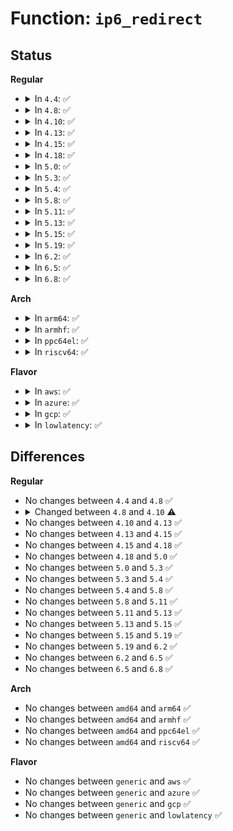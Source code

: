 # Function: <code>ip6_redirect</code>

## Status
<b>Regular</b>
<ul>
<li>
<details>
<summary>In <code>4.4</code>: ✅</summary>

```c
void ip6_redirect(struct sk_buff *skb, struct net *net, int oif, u32 mark);
```

**Collision:** Unique Global

**Inline:** No

**Transformation:** False

**Instances:**

```
In net/ipv6/route.c (ffffffff817d7b40)
Location: net/ipv6/route.c:1493
Inline: False
Direct callers:
  - net/ipv6/route.c:ip6_sk_redirect
  - net/ipv6/icmp.c:icmpv6_err
```
**Symbols:**

```
ffffffff817d7b40-ffffffff817d7c0b: ip6_redirect (STB_GLOBAL)
```
</details>
</li>
<li>
<details>
<summary>In <code>4.8</code>: ✅</summary>

```c
void ip6_redirect(struct sk_buff *skb, struct net *net, int oif, u32 mark);
```

**Collision:** Unique Global

**Inline:** No

**Transformation:** False

**Instances:**

```
In net/ipv6/route.c (ffffffff818463a0)
Location: net/ipv6/route.c:1517
Inline: False
Direct callers:
  - net/ipv6/route.c:ip6_sk_redirect
  - net/ipv6/icmp.c:icmpv6_err
```
**Symbols:**

```
ffffffff818463a0-ffffffff8184646b: ip6_redirect (STB_GLOBAL)
```
</details>
</li>
<li>
<details>
<summary>In <code>4.10</code>: ✅</summary>

```c
void ip6_redirect(struct sk_buff *skb, struct net *net, int oif, u32 mark, kuid_t uid);
```

**Collision:** Unique Global

**Inline:** No

**Transformation:** False

**Instances:**

```
In net/ipv6/route.c (ffffffff81878100)
Location: net/ipv6/route.c:1529
Inline: False
Direct callers:
  - net/ipv6/route.c:ip6_sk_redirect
  - net/ipv6/icmp.c:icmpv6_err
```
**Symbols:**

```
ffffffff81878100-ffffffff818781d0: ip6_redirect (STB_GLOBAL)
```
</details>
</li>
<li>
<details>
<summary>In <code>4.13</code>: ✅</summary>

```c
void ip6_redirect(struct sk_buff *skb, struct net *net, int oif, u32 mark, kuid_t uid);
```

**Collision:** Unique Global

**Inline:** No

**Transformation:** False

**Instances:**

```
In net/ipv6/route.c (ffffffff8189d2f0)
Location: net/ipv6/route.c:1566
Inline: False
Direct callers:
  - net/ipv6/route.c:ip6_sk_redirect
  - net/ipv6/icmp.c:icmpv6_err
```
**Symbols:**

```
ffffffff8189d2f0-ffffffff8189d3cb: ip6_redirect (STB_GLOBAL)
```
</details>
</li>
<li>
<details>
<summary>In <code>4.15</code>: ✅</summary>

```c
void ip6_redirect(struct sk_buff *skb, struct net *net, int oif, u32 mark, kuid_t uid);
```

**Collision:** Unique Global

**Inline:** No

**Transformation:** False

**Instances:**

```
In net/ipv6/route.c (ffffffff8191cc60)
Location: net/ipv6/route.c:2254
Inline: False
Direct callers:
  - net/ipv6/route.c:ip6_sk_redirect
  - net/ipv6/icmp.c:icmpv6_err
```
**Symbols:**

```
ffffffff8191cc60-ffffffff8191cd3b: ip6_redirect (STB_GLOBAL)
```
</details>
</li>
<li>
<details>
<summary>In <code>4.18</code>: ✅</summary>

```c
void ip6_redirect(struct sk_buff *skb, struct net *net, int oif, u32 mark, kuid_t uid);
```

**Collision:** Unique Global

**Inline:** No

**Transformation:** False

**Instances:**

```
In net/ipv6/route.c (ffffffff819753a0)
Location: net/ipv6/route.c:2523
Inline: False
Direct callers:
  - net/ipv6/route.c:ip6_sk_redirect
  - net/ipv6/icmp.c:icmpv6_err
```
**Symbols:**

```
ffffffff819753a0-ffffffff8197548c: ip6_redirect (STB_GLOBAL)
```
</details>
</li>
<li>
<details>
<summary>In <code>5.0</code>: ✅</summary>

```c
void ip6_redirect(struct sk_buff *skb, struct net *net, int oif, u32 mark, kuid_t uid);
```

**Collision:** Unique Global

**Inline:** No

**Transformation:** False

**Instances:**

```
In net/ipv6/route.c (ffffffff819aafe0)
Location: net/ipv6/route.c:2516
Inline: False
Direct callers:
  - net/ipv6/route.c:ip6_sk_redirect
  - net/ipv6/udp.c:__udp6_lib_err
  - net/ipv6/icmp.c:icmpv6_err
```
**Symbols:**

```
ffffffff819aafe0-ffffffff819ab0cc: ip6_redirect (STB_GLOBAL)
```
</details>
</li>
<li>
<details>
<summary>In <code>5.3</code>: ✅</summary>

```c
void ip6_redirect(struct sk_buff *skb, struct net *net, int oif, u32 mark, kuid_t uid);
```

**Collision:** Unique Global

**Inline:** No

**Transformation:** False

**Instances:**

```
In net/ipv6/route.c (ffffffff81a18300)
Location: net/ipv6/route.c:2988
Inline: False
Direct callers:
  - net/ipv6/route.c:ip6_sk_redirect
  - net/ipv6/udp.c:__udp6_lib_err
  - net/ipv6/icmp.c:icmpv6_err
```
**Symbols:**

```
ffffffff81a18300-ffffffff81a183e3: ip6_redirect (STB_GLOBAL)
```
</details>
</li>
<li>
<details>
<summary>In <code>5.4</code>: ✅</summary>

```c
void ip6_redirect(struct sk_buff *skb, struct net *net, int oif, u32 mark, kuid_t uid);
```

**Collision:** Unique Global

**Inline:** No

**Transformation:** False

**Instances:**

```
In net/ipv6/route.c (ffffffff81a4ef60)
Location: net/ipv6/route.c:2998
Inline: False
Direct callers:
  - net/ipv6/route.c:ip6_sk_redirect
  - net/ipv6/udp.c:__udp6_lib_err
  - net/ipv6/icmp.c:icmpv6_err
```
**Symbols:**

```
ffffffff81a4ef60-ffffffff81a4f043: ip6_redirect (STB_GLOBAL)
```
</details>
</li>
<li>
<details>
<summary>In <code>5.8</code>: ✅</summary>

```c
void ip6_redirect(struct sk_buff *skb, struct net *net, int oif, u32 mark, kuid_t uid);
```

**Collision:** Unique Global

**Inline:** No

**Transformation:** False

**Instances:**

```
In net/ipv6/route.c (ffffffff81b468a0)
Location: net/ipv6/route.c:3022
Inline: False
Direct callers:
  - net/ipv6/route.c:ip6_sk_redirect
  - net/ipv6/udp.c:__udp6_lib_err
  - net/ipv6/icmp.c:icmpv6_err
```
**Symbols:**

```
ffffffff81b468a0-ffffffff81b46983: ip6_redirect (STB_GLOBAL)
```
</details>
</li>
<li>
<details>
<summary>In <code>5.11</code>: ✅</summary>

```c
void ip6_redirect(struct sk_buff *skb, struct net *net, int oif, u32 mark, kuid_t uid);
```

**Collision:** Unique Global

**Inline:** No

**Transformation:** False

**Instances:**

```
In net/ipv6/route.c (ffffffff81b553e0)
Location: net/ipv6/route.c:3006
Inline: False
Direct callers:
  - net/ipv6/route.c:ip6_sk_redirect
  - net/ipv6/udp.c:__udp6_lib_err
  - net/ipv6/icmp.c:icmpv6_err
```
**Symbols:**

```
ffffffff81b553e0-ffffffff81b554c3: ip6_redirect (STB_GLOBAL)
```
</details>
</li>
<li>
<details>
<summary>In <code>5.13</code>: ✅</summary>

```c
void ip6_redirect(struct sk_buff *skb, struct net *net, int oif, u32 mark, kuid_t uid);
```

**Collision:** Unique Global

**Inline:** No

**Transformation:** False

**Instances:**

```
In net/ipv6/route.c (ffffffff81b42e50)
Location: net/ipv6/route.c:3015
Inline: False
Direct callers:
  - net/ipv6/route.c:ip6_sk_redirect
  - net/ipv6/udp.c:__udp6_lib_err
  - net/ipv6/icmp.c:icmpv6_err
```
**Symbols:**

```
ffffffff81b42e50-ffffffff81b42f33: ip6_redirect (STB_GLOBAL)
```
</details>
</li>
<li>
<details>
<summary>In <code>5.15</code>: ✅</summary>

```c
void ip6_redirect(struct sk_buff *skb, struct net *net, int oif, u32 mark, kuid_t uid);
```

**Collision:** Unique Global

**Inline:** No

**Transformation:** False

**Instances:**

```
In net/ipv6/route.c (ffffffff81c085a0)
Location: net/ipv6/route.c:3145
Inline: False
Direct callers:
  - net/ipv6/route.c:ip6_sk_redirect
  - net/ipv6/udp.c:__udp6_lib_err
  - net/ipv6/icmp.c:icmpv6_err
```
**Symbols:**

```
ffffffff81c085a0-ffffffff81c08683: ip6_redirect (STB_GLOBAL)
```
</details>
</li>
<li>
<details>
<summary>In <code>5.19</code>: ✅</summary>

```c
void ip6_redirect(struct sk_buff *skb, struct net *net, int oif, u32 mark, kuid_t uid);
```

**Collision:** Unique Global

**Inline:** No

**Transformation:** False

**Instances:**

```
In net/ipv6/route.c (ffffffff81da33a0)
Location: net/ipv6/route.c:3135
Inline: False
Direct callers:
  - net/ipv6/route.c:ip6_sk_redirect
  - net/ipv6/udp.c:__udp6_lib_err
  - net/ipv6/icmp.c:icmpv6_err
```
**Symbols:**

```
ffffffff81da33a0-ffffffff81da3493: ip6_redirect (STB_GLOBAL)
```
</details>
</li>
<li>
<details>
<summary>In <code>6.2</code>: ✅</summary>

```c
void ip6_redirect(struct sk_buff *skb, struct net *net, int oif, u32 mark, kuid_t uid);
```

**Collision:** Unique Global

**Inline:** No

**Transformation:** False

**Instances:**

```
In net/ipv6/route.c (ffffffff81f727c0)
Location: net/ipv6/route.c:3135
Inline: False
Direct callers:
  - net/ipv6/route.c:ip6_sk_redirect
  - net/ipv6/udp.c:__udp6_lib_err
  - net/ipv6/icmp.c:icmpv6_err
```
**Symbols:**

```
ffffffff81f727c0-ffffffff81f728b3: ip6_redirect (STB_GLOBAL)
```
</details>
</li>
<li>
<details>
<summary>In <code>6.5</code>: ✅</summary>

```c
void ip6_redirect(struct sk_buff *skb, struct net *net, int oif, u32 mark, kuid_t uid);
```

**Collision:** Unique Global

**Inline:** No

**Transformation:** False

**Instances:**

```
In net/ipv6/route.c (ffffffff81fd28b0)
Location: net/ipv6/route.c:3135
Inline: False
Direct callers:
  - net/ipv6/route.c:ip6_sk_redirect
  - net/ipv6/udp.c:__udp6_lib_err
  - net/ipv6/icmp.c:icmpv6_err
```
**Symbols:**

```
ffffffff81fd28b0-ffffffff81fd29a3: ip6_redirect (STB_GLOBAL)
```
</details>
</li>
<li>
<details>
<summary>In <code>6.8</code>: ✅</summary>

```c
void ip6_redirect(struct sk_buff *skb, struct net *net, int oif, u32 mark, kuid_t uid);
```

**Collision:** Unique Global

**Inline:** No

**Transformation:** False

**Instances:**

```
In net/ipv6/route.c (ffffffff8209fe40)
Location: net/ipv6/route.c:3137
Inline: False
Direct callers:
  - net/ipv6/route.c:ip6_sk_redirect
  - net/ipv6/udp.c:__udp6_lib_err
  - net/ipv6/icmp.c:icmpv6_err
```
**Symbols:**

```
ffffffff8209fe40-ffffffff8209ff33: ip6_redirect (STB_GLOBAL)
```
</details>
</li>
</ul>
<b>Arch</b>
<ul>
<li>
<details>
<summary>In <code>arm64</code>: ✅</summary>

```c
void ip6_redirect(struct sk_buff *skb, struct net *net, int oif, u32 mark, kuid_t uid);
```

**Collision:** Unique Global

**Inline:** No

**Transformation:** False

**Instances:**

```
In net/ipv6/route.c (ffff800010d12bf8)
Location: net/ipv6/route.c:2998
Inline: False
Direct callers:
  - net/ipv6/route.c:ip6_sk_redirect
  - net/ipv6/udp.c:__udp6_lib_err
  - net/ipv6/icmp.c:icmpv6_err
```
**Symbols:**

```
ffff800010d12bf8-ffff800010d12ce4: ip6_redirect (STB_GLOBAL)
```
</details>
</li>
<li>
<details>
<summary>In <code>armhf</code>: ✅</summary>

```c
void ip6_redirect(struct sk_buff *skb, struct net *net, int oif, u32 mark, kuid_t uid);
```

**Collision:** Unique Global

**Inline:** No

**Transformation:** False

**Instances:**

```
In net/ipv6/route.c (c0e18a08)
Location: net/ipv6/route.c:2998
Inline: False
Direct callers:
  - net/ipv6/route.c:ip6_sk_redirect
  - net/ipv6/udp.c:__udp6_lib_err
  - net/ipv6/icmp.c:icmpv6_err
```
**Symbols:**

```
c0e18a08-c0e18af8: ip6_redirect (STB_GLOBAL)
```
</details>
</li>
<li>
<details>
<summary>In <code>ppc64el</code>: ✅</summary>

```c
void ip6_redirect(struct sk_buff *skb, struct net *net, int oif, u32 mark, kuid_t uid);
```

**Collision:** Unique Global

**Inline:** No

**Transformation:** False

**Instances:**

```
In net/ipv6/route.c (c000000000e3f490)
Location: net/ipv6/route.c:2998
Inline: False
Direct callers:
  - net/ipv6/route.c:ip6_sk_redirect
  - net/ipv6/udp.c:__udp6_lib_err
  - net/ipv6/icmp.c:icmpv6_err
```
**Symbols:**

```
c000000000e3f490-c000000000e3f5c0: ip6_redirect (STB_GLOBAL)
```
</details>
</li>
<li>
<details>
<summary>In <code>riscv64</code>: ✅</summary>

```c
void ip6_redirect(struct sk_buff *skb, struct net *net, int oif, u32 mark, kuid_t uid);
```

**Collision:** Unique Global

**Inline:** No

**Transformation:** False

**Instances:**

```
In net/ipv6/route.c (ffffffe000859016)
Location: net/ipv6/route.c:2998
Inline: False
Direct callers:
  - net/ipv6/route.c:ip6_sk_redirect
  - net/ipv6/udp.c:__udp6_lib_err
  - net/ipv6/icmp.c:icmpv6_err
```
**Symbols:**

```
ffffffe000859016-ffffffe0008590f6: ip6_redirect (STB_GLOBAL)
```
</details>
</li>
</ul>
<b>Flavor</b>
<ul>
<li>
<details>
<summary>In <code>aws</code>: ✅</summary>

```c
void ip6_redirect(struct sk_buff *skb, struct net *net, int oif, u32 mark, kuid_t uid);
```

**Collision:** Unique Global

**Inline:** No

**Transformation:** False

**Instances:**

```
In net/ipv6/route.c (ffffffff819ee5f0)
Location: net/ipv6/route.c:2998
Inline: False
Direct callers:
  - net/ipv6/route.c:ip6_sk_redirect
  - net/ipv6/udp.c:__udp6_lib_err
  - net/ipv6/icmp.c:icmpv6_err
```
**Symbols:**

```
ffffffff819ee5f0-ffffffff819ee6d3: ip6_redirect (STB_GLOBAL)
```
</details>
</li>
<li>
<details>
<summary>In <code>azure</code>: ✅</summary>

```c
void ip6_redirect(struct sk_buff *skb, struct net *net, int oif, u32 mark, kuid_t uid);
```

**Collision:** Unique Global

**Inline:** No

**Transformation:** False

**Instances:**

```
In net/ipv6/route.c (ffffffff819ab3b0)
Location: net/ipv6/route.c:2998
Inline: False
Direct callers:
  - net/ipv6/route.c:ip6_sk_redirect
  - net/ipv6/udp.c:__udp6_lib_err
  - net/ipv6/icmp.c:icmpv6_err
```
**Symbols:**

```
ffffffff819ab3b0-ffffffff819ab493: ip6_redirect (STB_GLOBAL)
```
</details>
</li>
<li>
<details>
<summary>In <code>gcp</code>: ✅</summary>

```c
void ip6_redirect(struct sk_buff *skb, struct net *net, int oif, u32 mark, kuid_t uid);
```

**Collision:** Unique Global

**Inline:** No

**Transformation:** False

**Instances:**

```
In net/ipv6/route.c (ffffffff81a59070)
Location: net/ipv6/route.c:2998
Inline: False
Direct callers:
  - net/ipv6/route.c:ip6_sk_redirect
  - net/ipv6/udp.c:__udp6_lib_err
  - net/ipv6/icmp.c:icmpv6_err
```
**Symbols:**

```
ffffffff81a59070-ffffffff81a59153: ip6_redirect (STB_GLOBAL)
```
</details>
</li>
<li>
<details>
<summary>In <code>lowlatency</code>: ✅</summary>

```c
void ip6_redirect(struct sk_buff *skb, struct net *net, int oif, u32 mark, kuid_t uid);
```

**Collision:** Unique Global

**Inline:** No

**Transformation:** False

**Instances:**

```
In net/ipv6/route.c (ffffffff81a65270)
Location: net/ipv6/route.c:2998
Inline: False
Direct callers:
  - net/ipv6/route.c:ip6_sk_redirect
  - net/ipv6/udp.c:__udp6_lib_err
  - net/ipv6/icmp.c:icmpv6_err
```
**Symbols:**

```
ffffffff81a65270-ffffffff81a65353: ip6_redirect (STB_GLOBAL)
```
</details>
</li>
</ul>

## Differences
<b>Regular</b>
<ul>
<li>
No changes between <code>4.4</code> and <code>4.8</code> ✅
</li>
<li>
<details>
<summary>Changed between <code>4.8</code> and <code>4.10</code> ⚠️</summary>
<ul>
<li>
<b>Param added. </b>
<code>kuid_t uid</code>
</li>
</ul>
</details>
</li>
<li>
No changes between <code>4.10</code> and <code>4.13</code> ✅
</li>
<li>
No changes between <code>4.13</code> and <code>4.15</code> ✅
</li>
<li>
No changes between <code>4.15</code> and <code>4.18</code> ✅
</li>
<li>
No changes between <code>4.18</code> and <code>5.0</code> ✅
</li>
<li>
No changes between <code>5.0</code> and <code>5.3</code> ✅
</li>
<li>
No changes between <code>5.3</code> and <code>5.4</code> ✅
</li>
<li>
No changes between <code>5.4</code> and <code>5.8</code> ✅
</li>
<li>
No changes between <code>5.8</code> and <code>5.11</code> ✅
</li>
<li>
No changes between <code>5.11</code> and <code>5.13</code> ✅
</li>
<li>
No changes between <code>5.13</code> and <code>5.15</code> ✅
</li>
<li>
No changes between <code>5.15</code> and <code>5.19</code> ✅
</li>
<li>
No changes between <code>5.19</code> and <code>6.2</code> ✅
</li>
<li>
No changes between <code>6.2</code> and <code>6.5</code> ✅
</li>
<li>
No changes between <code>6.5</code> and <code>6.8</code> ✅
</li>
</ul>
<b>Arch</b>
<ul>
<li>
No changes between <code>amd64</code> and <code>arm64</code> ✅
</li>
<li>
No changes between <code>amd64</code> and <code>armhf</code> ✅
</li>
<li>
No changes between <code>amd64</code> and <code>ppc64el</code> ✅
</li>
<li>
No changes between <code>amd64</code> and <code>riscv64</code> ✅
</li>
</ul>
<b>Flavor</b>
<ul>
<li>
No changes between <code>generic</code> and <code>aws</code> ✅
</li>
<li>
No changes between <code>generic</code> and <code>azure</code> ✅
</li>
<li>
No changes between <code>generic</code> and <code>gcp</code> ✅
</li>
<li>
No changes between <code>generic</code> and <code>lowlatency</code> ✅
</li>
</ul>
